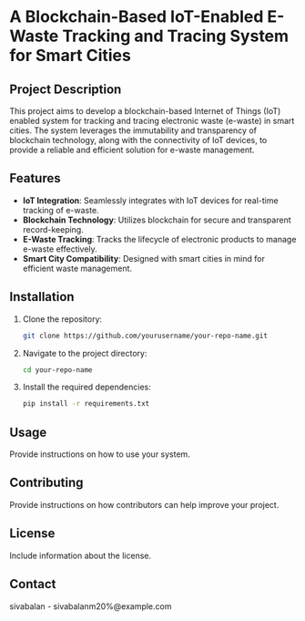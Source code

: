 
# A Blockchain-Based IoT-Enabled E-Waste Tracking and Tracing System for Smart Cities

## Project Description
This project aims to develop a blockchain-based Internet of Things (IoT) enabled system for tracking and tracing electronic waste (e-waste) in smart cities. The system leverages the immutability and transparency of blockchain technology, along with the connectivity of IoT devices, to provide a reliable and efficient solution for e-waste management.

## Features
- **IoT Integration**: Seamlessly integrates with IoT devices for real-time tracking of e-waste.
- **Blockchain Technology**: Utilizes blockchain for secure and transparent record-keeping.
- **E-Waste Tracking**: Tracks the lifecycle of electronic products to manage e-waste effectively.
- **Smart City Compatibility**: Designed with smart cities in mind for efficient waste management.

## Installation
1. Clone the repository:
    ```bash
    git clone https://github.com/yourusername/your-repo-name.git
    ```
2. Navigate to the project directory:
    ```bash
    cd your-repo-name
    ```
3. Install the required dependencies:
    ```bash
    pip install -r requirements.txt
    ```

## Usage
Provide instructions on how to use your system.

## Contributing
Provide instructions on how contributors can help improve your project.

## License
Include information about the license.

## Contact
sivabalan - sivabalanm20%@example.com
